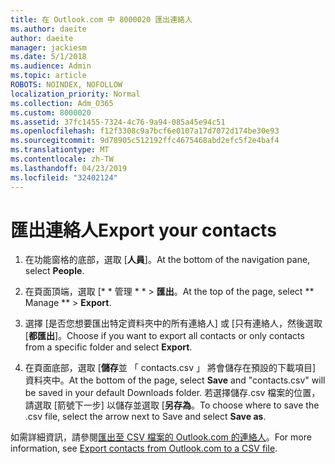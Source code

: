 ```yaml
---
title: 在 Outlook.com 中 8000020 匯出連絡人
ms.author: daeite
author: daeite
manager: jackiesm
ms.date: 5/1/2018
ms.audience: Admin
ms.topic: article
ROBOTS: NOINDEX, NOFOLLOW
localization_priority: Normal
ms.collection: Adm_O365
ms.custom: 8000020
ms.assetid: 37fc1455-7324-4c76-9a94-085a45e94c51
ms.openlocfilehash: f12f3308c9a7bcf6e0107a17d7072d174be30e93
ms.sourcegitcommit: 9d78905c512192ffc4675468abd2efc5f2e4baf4
ms.translationtype: MT
ms.contentlocale: zh-TW
ms.lasthandoff: 04/23/2019
ms.locfileid: "32402124"
---
```

# <a name="export-your-contacts"></a><span data-ttu-id="2553f-102">匯出連絡人</span><span class="sxs-lookup"><span data-stu-id="2553f-102">Export your contacts</span></span>

1. <span data-ttu-id="2553f-103">在功能窗格的底部，選取 [**人員**]。</span><span class="sxs-lookup"><span data-stu-id="2553f-103">At the bottom of the navigation pane, select **People**.</span></span>
    
2. <span data-ttu-id="2553f-104">在頁面頂端，選取 [\* \* 管理 \* \* \> **匯出**。</span><span class="sxs-lookup"><span data-stu-id="2553f-104">At the top of the page, select \*\* Manage \*\* \> **Export**.</span></span>
    
3. <span data-ttu-id="2553f-105">選擇 [是否您想要匯出特定資料夾中的所有連絡人] 或 [只有連絡人，然後選取 [**都匯出**]。</span><span class="sxs-lookup"><span data-stu-id="2553f-105">Choose if you want to export all contacts or only contacts from a specific folder and select **Export**.</span></span> 
    
4. <span data-ttu-id="2553f-106">在頁面底部，選取 [**儲存**並 「 contacts.csv 」 將會儲存在預設的下載項目] 資料夾中。</span><span class="sxs-lookup"><span data-stu-id="2553f-106">At the bottom of the page, select **Save** and "contacts.csv" will be saved in your default Downloads folder.</span></span> <span data-ttu-id="2553f-107">若選擇儲存.csv 檔案的位置，請選取 [箭號下一步] 以儲存並選取 [**另存為**。</span><span class="sxs-lookup"><span data-stu-id="2553f-107">To choose where to save the .csv file, select the arrow next to Save and select **Save as**.</span></span> 
    
<span data-ttu-id="2553f-108">如需詳細資訊，請參閱[匯出至 CSV 檔案的 Outlook.com 的連絡人](https://go.microsoft.com/fwlink/p/?linkid=873137)。</span><span class="sxs-lookup"><span data-stu-id="2553f-108">For more information, see [Export contacts from Outlook.com to a CSV file](https://go.microsoft.com/fwlink/p/?linkid=873137).</span></span>
  

